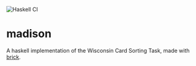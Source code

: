 ![Haskell CI](https://github.com/tonyxty/madison/actions/workflows/haskell.yml/badge.svg)

# madison
A haskell implementation of the Wisconsin Card Sorting Task, made with [brick](https://github.com/jtdaugherty/brick/).
